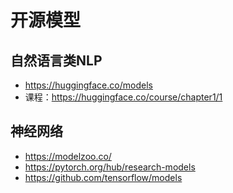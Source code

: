 # 开源模型

## 自然语言类NLP
- https://huggingface.co/models
- 课程：https://huggingface.co/course/chapter1/1

## 神经网络
- https://modelzoo.co/
- https://pytorch.org/hub/research-models
- https://github.com/tensorflow/models
